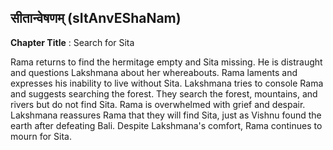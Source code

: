 ## सीतान्वेषणम् (sItAnvEShaNam)
**Chapter Title** : Search for Sita

Rama returns to find the hermitage empty and Sita missing. He is distraught and questions Lakshmana about her whereabouts. Rama laments and expresses his inability to live without Sita. Lakshmana tries to console Rama and suggests searching the forest. They search the forest, mountains, and rivers but do not find Sita. Rama is overwhelmed with grief and despair. Lakshmana reassures Rama that they will find Sita, just as Vishnu found the earth after defeating Bali. Despite Lakshmana's comfort, Rama continues to mourn for Sita.